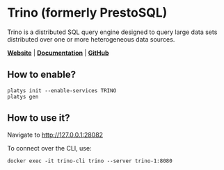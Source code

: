 # Trino (formerly PrestoSQL)

Trino is a distributed SQL query engine designed to query large data sets distributed over one or more heterogeneous data sources.

**[Website](https://trino.io/)** | **[Documentation](https://trino.io/docs/current/)** | **[GitHub](https://github.com/trinodb/trino)**

## How to enable?

```
platys init --enable-services TRINO
platys gen
```

## How to use it?

Navigate to <http://127.0.0.1:28082>

To connect over the CLI, use:

```
docker exec -it trino-cli trino --server trino-1:8080
```
